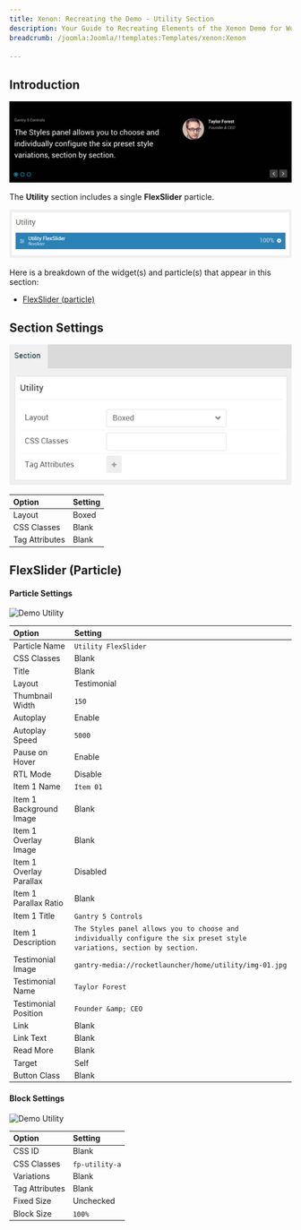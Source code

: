 ```yaml
---
title: Xenon: Recreating the Demo - Utility Section
description: Your Guide to Recreating Elements of the Xenon Demo for WordPress
breadcrumb: /joomla:Joomla/!templates:Templates/xenon:Xenon

---
```


## Introduction

![](assets/demo_6.jpeg)

The **Utility** section includes a single **FlexSlider** particle.

![](assets/home_utility.jpeg)

Here is a breakdown of the widget(s) and particle(s) that appear in this section:

* [FlexSlider (particle)](#flexslider-(particle))

## Section Settings

![](assets/demo_utility_settings.jpeg)

| Option           | Setting     |
| :--------------- | :---------- |
| Layout           | Boxed       |
| CSS Classes      | Blank       |
| Tag Attributes   | Blank       |

## FlexSlider (Particle)

#### Particle Settings

![Demo Utility](demo_utility_1.jpeg)

| Option                  | Setting                                                                                                                 |
| :-----                  | :-----                                                                                                                  |
| Particle Name           | `Utility FlexSlider`                                                                                                    |
| CSS Classes             | Blank                                                                                                                   |
| Title                   | Blank                                                                                                                   |
| Layout                  | Testimonial                                                                                                             |
| Thumbnail Width         | `150`                                                                                                                   |
| Autoplay                | Enable                                                                                                                  |
| Autoplay Speed          | `5000`                                                                                                                  |
| Pause on Hover          | Enable                                                                                                                  |
| RTL Mode                | Disable                                                                                                                 |
| Item 1 Name             | `Item 01`                                                                                                               |
| Item 1 Background Image | Blank                                                                                                                   |
| Item 1 Overlay Image    | Blank                                                                                                                   |
| Item 1 Overlay Parallax | Disabled                                                                                                                |
| Item 1 Parallax Ratio   | Blank                                                                                                                   |
| Item 1 Title            | `Gantry 5 Controls`                                                                                                     |
| Item 1 Description      | `The Styles panel allows you to choose and individually configure the six preset style variations, section by section.` |
| Testimonial Image       | `gantry-media://rocketlauncher/home/utility/img-01.jpg`                                                                 |
| Testimonial Name        | `Taylor Forest`                                                                                                         |
| Testimonial Position    | `Founder &amp; CEO`                                                                                                     |
| Link                    | Blank                                                                                                                   |
| Link Text               | Blank                                                                                                                   |
| Read More               | Blank                                                                                                                   |
| Target                  | Self                                                                                                                    |
| Button Class            | Blank                                                                                                                   |

#### Block Settings

![Demo Utility](demo_utility_2.jpeg)

| Option         | Setting        |
| :-----         | :-----         |
| CSS ID         | Blank          |
| CSS Classes    | `fp-utility-a` |
| Variations     | Blank          |
| Tag Attributes | Blank          |
| Fixed Size     | Unchecked      |
| Block Size     | `100%`         |

